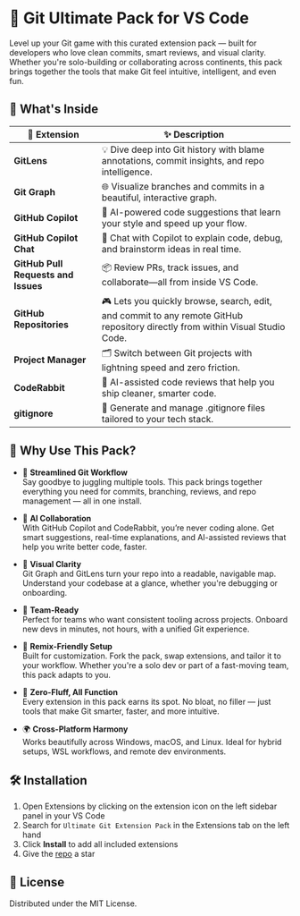 # 🧩 Git Ultimate Pack for VS Code

Level up your Git game with this curated extension pack — built for developers who love clean commits, smart reviews, and visual clarity. Whether you're solo-building or collaborating across continents, this pack brings together the tools that make Git feel intuitive, intelligent, and even fun.

## 🚀 What's Inside

<table>
  <thead>
    <tr>
      <th>🔌 Extension</th>
      <th>✨ Description</th>
    </tr>
  </thead>
  <tbody>
    <tr>
      <td><strong>GitLens</strong></td>
      <td>💡 Dive deep into Git history with blame annotations, commit insights, and repo intelligence.</td>
    </tr>
    <tr>
      <td><strong>Git Graph</strong></td>
      <td>🌐 Visualize branches and commits in a beautiful, interactive graph.</td>
    </tr>
    <tr>
      <td><strong>GitHub Copilot</strong></td>
      <td>🤖 AI-powered code suggestions that learn your style and speed up your flow.</td>
    </tr>
    <tr>
      <td><strong>GitHub Copilot Chat</strong></td>
      <td>💬 Chat with Copilot to explain code, debug, and brainstorm ideas in real time.</td>
    </tr>
    <tr>
      <td><strong>GitHub Pull Requests and Issues</strong></td>
      <td>📦 Review PRs, track issues, and collaborate—all from inside VS Code.</td>
    </tr>
    <tr>
      <td><strong>GitHub Repositories</strong></td>
      <td>🎮 Lets you quickly browse, search, edit, and commit to any remote GitHub repository directly from within Visual Studio Code.</td>
    </tr>
    <tr>
      <td><strong>Project Manager</strong></td>
      <td>🗂️ Switch between Git projects with lightning speed and zero friction.</td>
    </tr>
    <tr>
      <td><strong>CodeRabbit</strong></td>
      <td>🐇 AI-assisted code reviews that help you ship cleaner, smarter code.</td>
    </tr>
    <tr>
      <td><strong>gitignore</strong></td>
      <td>🚫 Generate and manage .gitignore files tailored to your tech stack.</td>
    </tr>
  </tbody>
</table>

## 🎯 Why Use This Pack?

- 🔄 **Streamlined Git Workflow**  
  Say goodbye to juggling multiple tools. This pack brings together everything you need for commits, branching, reviews, and repo management — all in one install.

- 🤝 **AI Collaboration**  
  With GitHub Copilot and CodeRabbit, you’re never coding alone. Get smart suggestions, real-time explanations, and AI-assisted reviews that help you write better code, faster.

- 🧠 **Visual Clarity**  
  Git Graph and GitLens turn your repo into a readable, navigable map. Understand your codebase at a glance, whether you're debugging or onboarding.

- 👥 **Team-Ready**  
  Perfect for teams who want consistent tooling across projects. Onboard new devs in minutes, not hours, with a unified Git experience.

- 🧪 **Remix-Friendly Setup**  
  Built for customization. Fork the pack, swap extensions, and tailor it to your workflow. Whether you're a solo dev or part of a fast-moving team, this pack adapts to you.

- 🧰 **Zero-Fluff, All Function**  
  Every extension in this pack earns its spot. No bloat, no filler — just tools that make Git smarter, faster, and more intuitive.

- 🌍 **Cross-Platform Harmony**  
  Works beautifully across Windows, macOS, and Linux. Ideal for hybrid setups, WSL workflows, and remote dev environments.

## 🛠️ Installation

1. Open Extensions by clicking on the extension icon on the left sidebar panel in your VS Code
2. Search for `Ultimate Git Extension Pack` in the Extensions tab on the left hand
3. Click **Install** to add all included extensions
4. Give the [repo](https://github.com/calebephrem/ultimate-git-extension-pack) a star

## 📄 License

Distributed under the MIT License.
